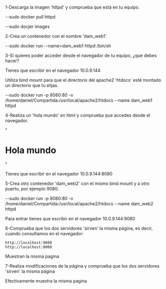1-Descarga la imagen 'httpd' y comprueba que está en tu equipo.

--sudo docker pull httpd

--sudo docjer images

2-Crea un contenedor con el nombre 'dam_web1'.

--sudo docker run --name=dam_web1 httpd /bin/sh

3-Si quieres poder acceder desde el navegador de tu equipo, ¿que debes hacer?

Tienes que escribir en el navegador 10.0.9.144

Utiliza bind mount para que el directorio del apache2 'htdocs' esté montado un directorio que tu elijas. 

--sudo docker run -p 8080:80 -v /home/daniel/Compartida:/usr/local/apache2/htdocs --name dam_web1 httpd

4-Realiza un 'hola mundo' en html y comprueba que accedes desde el navegador.

"<html>
  <head></head>
  <body>
    <h1>Hola mundo</h1>
  </body>
</html>"

Tienes que escribir en el navegador 10.0.9.144:8080

5-Crea otro contenedor 'dam_web2' con el mismo bind mount y a otro puerto, por ejemplo 9080.

--sudo docker run -p 8080:80 -v /home/daniel/Compartida:/usr/local/apache2/htdocs --name dam_web2 httpd

Para entrar tienes que escribir en el navegador 10.0.9.144:9080

6-Comprueba que los dos servidores 'sirven' la misma página, es decir, cuando consultamos en el navegador:

    http://localhost:9080 
    http://localhost:8000

Muestran la misma pagina

7-Realiza modificaciones de la página y comprueba que los dos servidores 'sirven' la misma página

Efectivamente muestra la misma pagina
